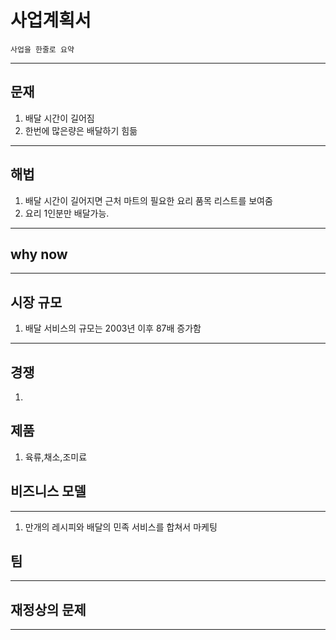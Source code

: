 # 사업계획서

```company purpose
사업을 한줄로 요약
```
---
## 문재
1. 배달 시간이 길어짐
2. 한번에 많은량은 배달하기 힘듦
---
## 해법
1. 배달 시간이 길어지면 근처 마트의 필요한 요리 품목 리스트를 보여줌
2. 요리 1인분만 배달가능.
---
## why now
---
## 시장 규모
1. 배달 서비스의 규모는 2003년 이후 87배 증가함
---
## 경쟁
1. 
## 제품
1. 육류,채소,조미료

## 비즈니스 모델
---
1. 만개의 레시피와 배달의 민족 서비스를 합쳐서 마케팅
## 팀
---
## 재정상의 문제
---
